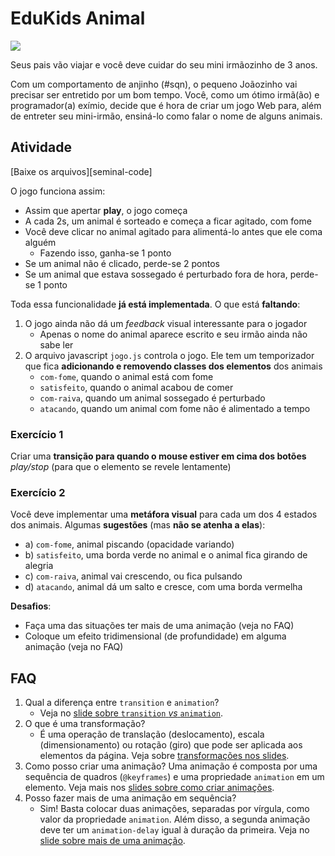 <!-- {"layout": "title"} -->
# EduKids Animal

![](docs/edukids-final.png)

Seus pais vão viajar e você deve cuidar do seu mini irmãozinho de 3 anos.

Com um comportamento de anjinho (#sqn), o pequeno Joãozinho vai precisar ser
entretido por um bom tempo. Você, como um ótimo irmã(ão) e programador(a)
exímio, decide que é hora de criar um jogo Web para, além de entreter seu
mini-irmão, ensiná-lo como falar o nome de alguns animais.

## Atividade

[Baixe os arquivos][seminal-code]

[seminal]: https://github.com/willsallum/cefet_front_end_assombrado/archive/master.zip

O jogo funciona assim:

- Assim que apertar **play**, o jogo começa
- A cada 2s, um animal é sorteado e começa a ficar agitado, com fome
- Você deve clicar no animal agitado para alimentá-lo antes que ele coma
  alguém
  - Fazendo isso, ganha-se 1 ponto
- Se um animal não é clicado, perde-se 2 pontos
- Se um animal que estava sossegado é perturbado fora de hora, perde-se 1
  ponto

Toda essa funcionalidade **já está implementada**. O que está **faltando**:

1. O jogo ainda não dá um _feedback_ visual interessante para o jogador
   - Apenas o nome do animal aparece escrito e seu irmão ainda não sabe ler
1. O arquivo javascript `jogo.js` controla o jogo. Ele tem um temporizador que
   fica **adicionando e removendo classes dos elementos** dos animais
   - `com-fome`, quando o animal está com fome
   - `satisfeito`, quando o animal acabou de comer
   - `com-raiva`, quando um animal sossegado é perturbado
   - `atacando`, quando um animal com fome não é alimentado a tempo

### Exercício 1

Criar uma **transição para quando o mouse estiver em cima dos botões**
   _play/stop_ (para que o elemento se revele lentamente)

### Exercício 2

Você deve implementar uma **metáfora visual** para cada um dos 4 estados dos
animais. Algumas **sugestões** (mas **não se atenha a elas**):

- a) `com-fome`, animal piscando (opacidade variando)
- b) `satisfeito`, uma borda verde no animal e o animal fica girando de alegria
- c) `com-raiva`, animal vai crescendo, ou fica pulsando
- d) `atacando`, animal dá um salto e cresce, com uma borda vermelha

**Desafios**:

- Faça uma das situações ter mais de uma animação (veja no FAQ)
- Coloque um efeito tridimensional (de profundidade) em alguma animação
  (veja no FAQ)

## FAQ

1. Qual a diferença entre `transition` e `animation`?
   - Veja no
     [slide sobre `transition` _vs_ `animation`][transition-ou-animation].
1. O que é uma transformação?
   - É uma operação de translação (deslocamento), escala (dimensionamento) ou
     rotação (giro) que pode ser aplicada aos elementos da página. Veja
     sobre [transformações nos slides][transformacoes].
1. Como posso criar uma animação?
   Uma animação é composta por uma sequência de quadros (`@keyframes`) e
   uma propriedade `animation` em um elemento. Veja mais nos
   [slides sobre como criar animações][criando-uma-animacao].
1. Posso fazer mais de uma animação em sequência?
   - Sim! Basta colocar duas animações, separadas por vírgula, como valor
     da propriedade `animation`. Além disso, a segunda animação deve ter um
     `animation-delay` igual à duração da primeira. Veja no
     [slide sobre mais de uma animação][mais-de-uma-animacao].

[criando-uma-animacao]: https://willsallum.github.io/cefet_front_end/classes/css6/#criando-uma-animação
[transition-ou-animation]: https://willsallum.github.io/cefet_front_end/classes/css6/#animation-ou-transition
[transformacoes]: https://willsallum.github.io/cefet_front_end/classes/css6/#transformações
[mais-de-uma-animacao]: https://willsallum.github.io/cefet_front_end/classes/css6/#exemplo-2-mais-de-uma-animação
